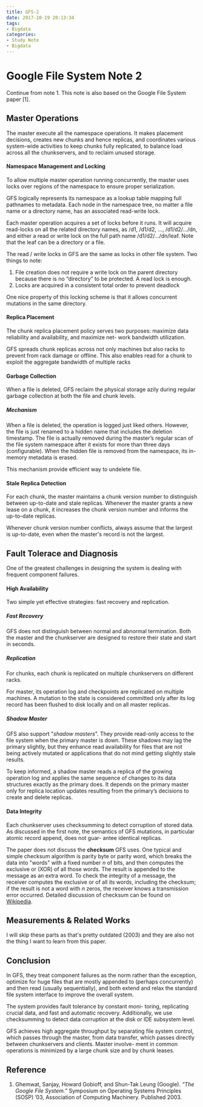 ```yaml
---
title: GFS-2
date: 2017-10-19 20:13:34
tags:
- Bigdata
categories:
- Study Note
- Bigdata
---
```


# Google File System Note 2

Continue from note 1. This note is also based on the Google File System paper [1].



## Master Operations

The master execute all the namespace operations. It makes placement decisions, creates new chunks and hence replicas, and coordinates various system-wide activities to keep chunks fully replicated, to balance load across all the chunkservers, and to reclaim unused storage. 



#### Namespace Management and Locking

To allow multiple master operation running concurrently, the master uses locks over regions of the namespace to ensure proper serialization.

GFS logically represents its namespace as a lookup table mapping full pathnames to metadata. Each node in the namespace tree, no matter a file name or a directory name, has an associated read-write lock.

Each master operation acquires a set of locks before it runs. It will acquire read-locks on all the related directory names, as /d1, /d1/d2, ..., /d1/d2/…/dn, and either a read or write lock on the full path name /d1/d2/.../dn/leaf. Note that the leaf can be a directory or a file. 

The read / write locks in GFS are the same as locks in other file system. Two things to note:

1. File creation does not require a write lock on the parent directory because there is no “directory” to be protected. A read lock is enough.
2. Locks are acquired in a consistent total order to prevent deadlock

One nice property of this locking scheme is that it allows concurrent mutations in the same directory.



#### Replica Placement

The chunk replica placement policy serves two purposes: maximize data reliability and availability, and maximize net- work bandwidth utilization.

GFS spreads chunk replicas across not only  machines but also racks to prevent from rack damage or offline. This also enables read for a chunk to exploit the aggregate bandwidth of multiple racks



#### Garbage Collection

When a file is deleted, GFS reclaim the physical storage azily during regular garbage collection at both the file and chunk levels.

##### Mechanism 

When a file is deleted, the operation is logged just liked others. However, the file is just renamed to a hidden name that includes the deletion timestamp. The file is actually removed during the master’s regular scan of the file system namespace after it exists for more than three days (configurable). When the hidden file is removed from the namespace, its in- memory metadata is erased.

This mechanism provide efficient way to undelete file.



#### Stale Replica Detection

For each chunk, the master maintains a chunk version number to distinguish between up-to-date and stale replicas. Whenever the master grants a new lease on a chunk, it increases the chunk version number and informs the up-to-date replicas.

Whenever chunk version number conflicts, always assume that the largest is up-to-date, even when the master's record is not the largest. 



## Fault Tolerace and Diagnosis

One of the greatest challenges in designing the system is dealing with frequent component failures.

#### High Availability

Two simple yet effective strategies: fast recovery and replication.

##### Fast Recovery

GFS does not distinguish between normal and abnormal termination. Both the master and the chunkserver are designed to restore their state and start in seconds.

##### Replication

For chunks, each chunk is replicated on multiple chunkservers on different racks. 

For master, its operation log and checkpoints are replicated on multiple machines. A mutation to the state is considered committed only after its log record has been flushed to disk locally and on all master replicas.

##### Shadow Master

GFS also support "*shadow masters*". They provide read-only access to the file system when the primary master is down. These shadows may lag the primary slightly, but they enhance read availability for files that are not being actively mutated or applications that do not mind getting slightly stale results.

To keep informed, a shadow master reads a replica of the growing operation log and applies the same sequence of changes to its data structures exactly as the primary does. It depends on the primary master only for replica location updates resulting from the primary’s decisions to create and delete replicas.



#### Data Integrity

Each chunkserver uses checksumming to detect corruption of stored data. As discussed in the first note, the semantics of GFS mutations, in particular atomic record append, does not guar- antee identical replicas. 

The paper does not discuss the **checksum** GFS uses. One typical and simple checksum algorithm is parity byte or parity word,  which breaks the data into "words" with a fixed number *n* of bits, and then computes the exclusive or (XOR) of all those words. The result is appended to the message as an extra word. To check the integrity of a message, the receiver computes the exclusive or of all its words, including the checksum; if the result is not a word with *n* zeros, the receiver knows a transmission error occurred. Detailed discussion of checksum can be found on [Wikipedia](https://en.wikipedia.org/wiki/Checksum).



## Measurements & Related Works

I will skip these parts as that's pretty outdated (2003) and they are also not the thing I want to learn from this paper. 





## Conclusion

In GFS, they treat component failures as the norm rather than the exception, optimize for huge files that are mostly appended to (perhaps concurrently) and then read (usually sequentially), and both extend and relax the standard file system interface to improve the overall system.

The system provides fault tolerance by constant moni- toring, replicating crucial data, and fast and automatic recovery. Additionally, we use checksumming to detect data corruption at the disk or IDE subsystem level.

GFS achieves high aggregate throughput by separating file system control, which passes through the master, from data transfer, which passes directly between chunkservers and clients. Master involve- ment in common operations is minimized by a large chunk size and by chunk leases.



## Reference

1. Ghemwat, Sanjay, Howard Gobioff, and Shun-Tak Leung (Google). *“The Google*
   *File System.”* Symposium on Operating Systems Principles (SOSP) ’03,
   Association of Computing Machinery. Published 2003.